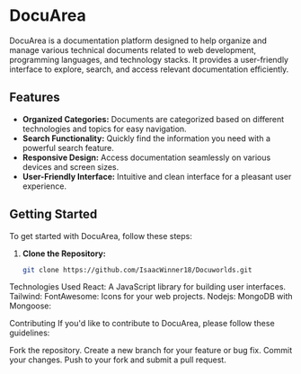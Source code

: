 # DocuArea

DocuArea is a documentation platform designed to help organize and manage various technical documents related to web development, programming languages, and technology stacks. It provides a user-friendly interface to explore, search, and access relevant documentation efficiently.

## Features

- **Organized Categories:** Documents are categorized based on different technologies and topics for easy navigation.
- **Search Functionality:** Quickly find the information you need with a powerful search feature.
- **Responsive Design:** Access documentation seamlessly on various devices and screen sizes.
- **User-Friendly Interface:** Intuitive and clean interface for a pleasant user experience.

## Getting Started

To get started with DocuArea, follow these steps:

1. **Clone the Repository:**
   ```bash
   git clone https://github.com/IsaacWinner18/Docuworlds.git
Technologies Used
React: A JavaScript library for building user interfaces.
Tailwind:
FontAwesome: Icons for your web projects.
Nodejs:
MongoDB with Mongoose:

Contributing
If you'd like to contribute to DocuArea, please follow these guidelines:

Fork the repository.
Create a new branch for your feature or bug fix.
Commit your changes.
Push to your fork and submit a pull request.
